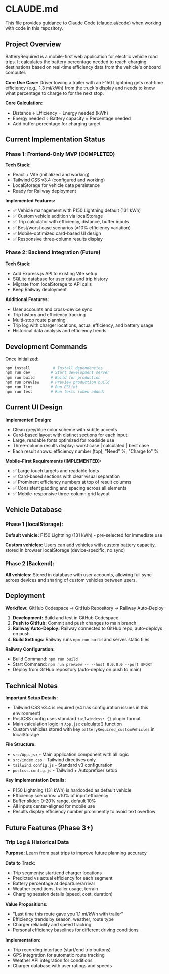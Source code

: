 # CLAUDE.md

This file provides guidance to Claude Code (claude.ai/code) when working with code in this repository.

## Project Overview

BatteryRequired is a mobile-first web application for electric vehicle road trips. It calculates the battery percentage needed to reach charging destinations based on real-time efficiency data from the vehicle's onboard computer.

**Core Use Case:** Driver towing a trailer with an F150 Lightning gets real-time efficiency (e.g., 1.3 mi/kWh) from the truck's display and needs to know what percentage to charge to for the next stop.

**Core Calculation:** 
- Distance ÷ Efficiency = Energy needed (kWh)
- Energy needed ÷ Battery capacity = Percentage needed
- Add buffer percentage for charging target

## Current Implementation Status

### Phase 1: Frontend-Only MVP (COMPLETED)
**Tech Stack:**
- React + Vite (initialized and working)
- Tailwind CSS v3.4 (configured and working)
- LocalStorage for vehicle data persistence
- Ready for Railway deployment

**Implemented Features:**
- ✅ Vehicle management with F150 Lightning default (131 kWh)
- ✅ Custom vehicle addition via localStorage
- ✅ Trip calculator with efficiency, distance, buffer inputs
- ✅ Best/worst case scenarios (±10% efficiency variation)
- ✅ Mobile-optimized card-based UI design
- ✅ Responsive three-column results display

### Phase 2: Backend Integration (Future)
**Tech Stack:**
- Add Express.js API to existing Vite setup
- SQLite database for user data and trip history
- Migrate from localStorage to API calls
- Keep Railway deployment

**Additional Features:**
- User accounts and cross-device sync
- Trip history and efficiency tracking
- Multi-stop route planning
- Trip log with charger locations, actual efficiency, and battery usage
- Historical data analysis and efficiency trends

## Development Commands

Once initialized:
```bash
npm install          # Install dependencies
npm run dev         # Start development server
npm run build       # Build for production
npm run preview     # Preview production build
npm run lint        # Run ESLint
npm run test        # Run tests (when added)
```

## Current UI Design

**Implemented Design:**
- Clean grey/blue color scheme with subtle accents
- Card-based layout with distinct sections for each input
- Large, readable fonts optimized for roadside use
- Three-column results display: worst case | calculated | best case
- Each result shows: efficiency number (top), "Need" %, "Charge to" %

**Mobile-First Requirements (IMPLEMENTED):**
- ✅ Large touch targets and readable fonts
- ✅ Card-based sections with clear visual separation
- ✅ Prominent efficiency numbers at top of result columns
- ✅ Consistent padding and spacing across all elements
- ✅ Mobile-responsive three-column grid layout

## Vehicle Database

### Phase 1 (localStorage):
**Default vehicle:** F150 Lightning (131 kWh) - pre-selected for immediate use

**Custom vehicles:** Users can add vehicles with custom battery capacity, stored in browser localStorage (device-specific, no sync)

### Phase 2 (Backend):
**All vehicles:** Stored in database with user accounts, allowing full sync across devices and sharing of custom vehicles between users.

## Deployment

**Workflow:** GitHub Codespace → GitHub Repository → Railway Auto-Deploy

1. **Development:** Build and test in GitHub Codespace
2. **Push to GitHub:** Commit and push changes to main branch
3. **Railway Auto-Deploy:** Railway connected to GitHub repo, auto-deploys on push
4. **Build Settings:** Railway runs `npm run build` and serves static files

**Railway Configuration:**
- Build Command: `npm run build`
- Start Command: `npm run preview -- --host 0.0.0.0 --port $PORT`
- Deploy from GitHub repository (auto-deploy on push to main)

## Technical Notes

**Important Setup Details:**
- Tailwind CSS v3.4 is required (v4 has configuration issues in this environment)
- PostCSS config uses standard `tailwindcss: {}` plugin format
- Main calculation logic in `App.jsx` calculate() function
- Custom vehicles stored with key `batteryRequired_customVehicles` in localStorage

**File Structure:**
- `src/App.jsx` - Main application component with all logic
- `src/index.css` - Tailwind directives only
- `tailwind.config.js` - Standard v3 configuration
- `postcss.config.js` - Tailwind + Autoprefixer setup

**Key Implementation Details:**
- F150 Lightning (131 kWh) is hardcoded as default vehicle
- Efficiency scenarios: ±10% of input efficiency
- Buffer slider: 0-20% range, default 10%
- All inputs center-aligned for mobile use
- Results display efficiency number prominently to avoid text overflow

## Future Features (Phase 3+)

### Trip Log & Historical Data
**Purpose:** Learn from past trips to improve future planning accuracy

**Data to Track:**
- Trip segments: start/end charger locations
- Predicted vs actual efficiency for each segment
- Battery percentage at departure/arrival
- Weather conditions, trailer usage, terrain
- Charging session details (speed, cost, duration)

**Value Propositions:**
- "Last time this route gave you 1.1 mi/kWh with trailer"
- Efficiency trends by season, weather, route type
- Charger reliability and speed tracking
- Personal efficiency baselines for different driving conditions

**Implementation:**
- Trip recording interface (start/end trip buttons)
- GPS integration for automatic route tracking
- Weather API integration for conditions
- Charger database with user ratings and speeds
